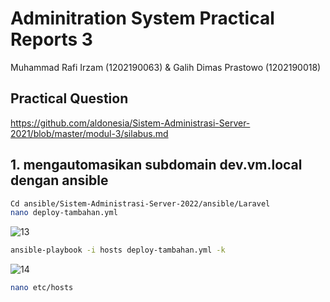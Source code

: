 # Adminitration System Practical Reports 3
Muhammad Rafi Irzam (1202190063) & Galih Dimas Prastowo (1202190018)
## Practical Question
https://github.com/aldonesia/Sistem-Administrasi-Server-2021/blob/master/modul-3/silabus.md
## 1. mengautomasikan subdomain dev.vm.local dengan ansible
   ```bash
   Cd ansible/Sistem-Administrasi-Server-2022/ansible/Laravel
   nano deploy-tambahan.yml
   ```
   ![13](https://user-images.githubusercontent.com/92965284/146410110-86f40965-6820-4a0f-af18-052951b6ac7c.png)
   
   ```bash
   ansible-playbook -i hosts deploy-tambahan.yml -k
   ```
   ![14](https://user-images.githubusercontent.com/92965284/146410473-9efe3de1-6601-4be5-a5b5-a62509cca2ec.png)

   ```bash
   nano etc/hosts
   ```
